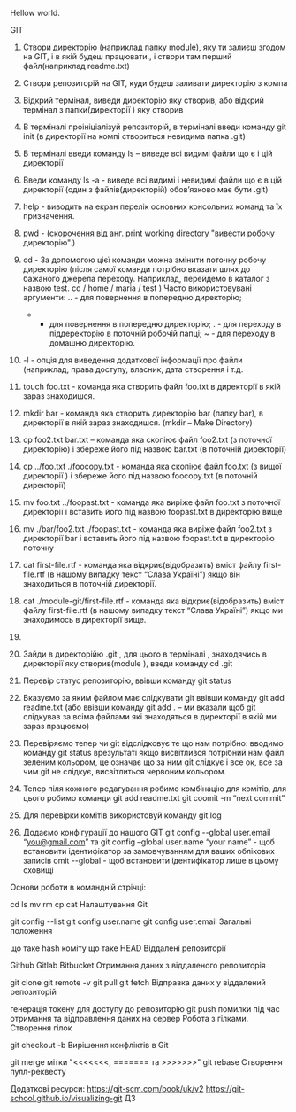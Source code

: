 Hellow world.

GIT
1)	Створи директорію (наприклад папку module), яку ти залиєш згодом на GIT, і в якій будеш працювати., і створи там перший файл(наприклад readme.txt)
2)	Створи репозиторій на GIT, куди будеш заливати директорію з компа
3)	Відкрий термінал, виведи директорію яку створив, або відкрий термінал з папки(директорії ) яку створив
4)	В терміналі проініціалізуй репозиторій, в терміналі введи команду git init  (в директорії на компі створиться невидима папка .git)
5)	В терміналі введи команду ls – виведе всі видимі файли що є і цій директорії
6)	Введи команду ls -a   - виведе всі видимі і невидимі файли що є в цій директорії (один з файлів(директорій) обов’язково має бути .git)
7)	help - виводить на екран перелік основних консольних команд та їх призначення.
8)	pwd - (скорочення від анг. print working directory "вивести робочу директорію".)
9)	cd - За допомогою цієї команди можна змінити поточну робочу директорію
(після самої команди потрібно вказати шлях до бажаного джерела переходу.
Наприклад, перейдемо в каталог з назвою test.  cd / home / maria / test    )
Часто використовувані аргументи:
     ..    - для повернення в попередню директорію;
     -    - для повернення в попередню директорію;
     .    - для переходу в піддеректорію в поточній робочій папці;
     ~   - для переходу в домашню директорію.

8)	-l   -  опція для виведення додаткової інформації про файли (наприклад, права доступу, власник, дата створення і т.д.
9)	touch foo.txt  - команда яка створить файл foo.txt  в директорії  в якій зараз знаходишся.
10)	mkdir bar  - команда яка створить директорію bar (папку bar), в директорії в якій зараз знаходишся. (mkdir – Make Directory)
11)	cp foo2.txt bar.txt  – команда яка скопіює файл foo2.txt (з поточної директорію) і збереже його під назвою bar.txt (в поточній директорії)
12)	cp ../foo.txt ./foocopy.txt  -  команда яка скопіює файл foo.txt (з вищої директорії ) і збереже його під назвою foocopy.txt (в поточній директорії) 
13)	mv foo.txt ../foopast.txt  -  команда яка виріже файл foo.txt з поточної директорії і вставить його під  назвою foopast.txt  в директорію вище
14)	mv ./bar/foo2.txt ./foopast.txt  - команда яка виріже файл foo2.txt з директорії  bar  і вставить його під назвою foopast.txt  в директорію поточну
15)	cat first-file.rtf  - команда яка відкриє(відобразить)  вміст файлу first-file.rtf  (в нашому випадку текст “Слава Україні”) якщо він знаходиться в поточній директорії.
16)	cat ./module-git/first-file.rtf   - команда яка відкриє(відобразить)  вміст файлу first-file.rtf  (в нашому  випадку текст “Слава Україні”) якщо ми знаходимось в директорії вище.
17)	
18)	Зайди в директорійю  .git ,  для цього в терміналі , знаходячись в директорії яку створив(module ),  введи команду cd .git
19)	Перевір статус репозиторію, ввівши команду  git status
20)	Вказуємо за яким файлом має слідкувати git ввівши команду git add readme.txt   (або ввівши команду git add .  – ми вказали щоб git слідкував за всіма файлами які знаходяться в директорії в якій ми зараз працюємо)
21)	 Перевіряємо тепер чи git відслідковує те що нам потрібно: вводимо команду git status врезультаті якщо висвітлився потрібний нам файл зеленим кольором, це означає що за ним git слідкує і все ок, все за чим git не слідкує, висвітлиться червоним кольором.
22)	Тепер піля кожного редагування робимо комбінацію для комітів, для цього робимо команди
git add readme.txt 
git coomit -m “next commit”  
12)	 Для перевірки комітів використовуй команду git log
13)	 Додаємо конфігурації до нашого GIT git config --global user.email “you@gmail.com”  та  git config –global user.name “your name”  - щоб встановити ідентифікатор за замовчуванням для ваших облікових записів  omit --global  - щоб встановити ідентифікатор лише в цьому сховищі

Основи роботи в командній стрічці:

cd
ls
mv
rm
cp
cat
Налаштування Git

git config --list
git config user.name
git config user.email
Загальні положення

що таке hash коміту
що таке HEAD
Віддалені репозиторії

Github
Gitlab
Bitbucket
Отримання даних з віддаленого репозиторія

git clone
git remote -v
git pull
git fetch
Відправка даних у віддалений репозиторій

генерація токену для доступу до репозиторію
git push
помилки під час отримання та відправлення даних на сервер
Робота з гілками. Створення гілок

git checkout -b <branch-name>
Вирішення конфліктів в Git

git merge
мітки "<<<<<<<, ======= та >>>>>>>"
git rebase
Cтворення пулл-реквесту

Додаткові ресурси:
https://git-scm.com/book/uk/v2
https://git-school.github.io/visualizing-git
ДЗ
 


